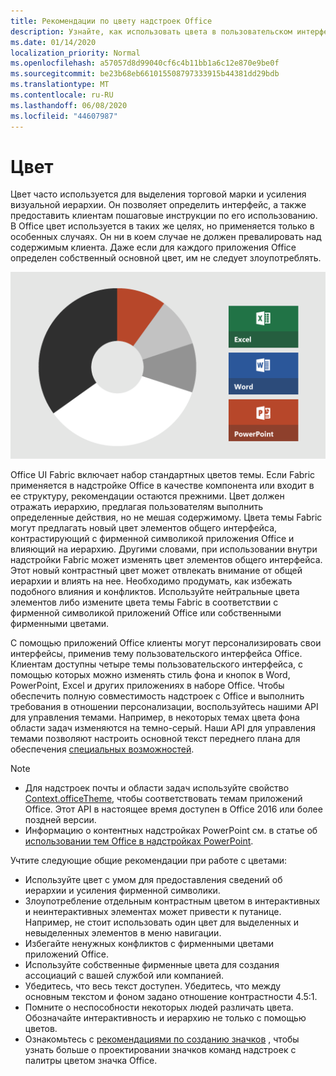 ```yaml
---
title: Рекомендации по цвету надстроек Office
description: Узнайте, как использовать цвета в пользовательском интерфейсе надстройки Office.
ms.date: 01/14/2020
localization_priority: Normal
ms.openlocfilehash: a57057d8d99040cf6c4b11bb1a6c12e870e9be0f
ms.sourcegitcommit: be23b68eb661015508797333915b44381dd29bdb
ms.translationtype: MT
ms.contentlocale: ru-RU
ms.lasthandoff: 06/08/2020
ms.locfileid: "44607987"
---
```

# <a name="color"></a>Цвет

Цвет часто используется для выделения торговой марки и усиления визуальной иерархии. Он позволяет определить интерфейс, а также предоставить клиентам пошаговые инструкции по его использованию. В Office цвет используется в таких же целях, но применяется только в особенных случаях. Он ни в коем случае не должен превалировать над содержимым клиента. Даже если для каждого приложения Office определен собственный основной цвет, им не следует злоупотреблять.

![Изображение цветовой схемы Office и цветовой схемы для Word, PowerPoint и Excel](../images/office-addins-color-schemes.png)

Office UI Fabric включает набор стандартных цветов темы. Если Fabric применяется в надстройке Office в качестве компонента или входит в ее структуру, рекомендации остаются прежними. Цвет должен отражать иерархию, предлагая пользователям выполнить определенные действия, но не мешая содержимому. Цвета темы Fabric могут предлагать новый цвет элементов общего интерфейса, контрастирующий с фирменной символикой приложения Office и влияющий на иерархию. Другими словами, при использовании внутри надстройки Fabric может изменять цвет элементов общего интерфейса. Этот новый контрастный цвет может отвлекать внимание от общей иерархии и влиять на нее. Необходимо продумать, как избежать подобного влияния и конфликтов. Используйте нейтральные цвета элементов либо измените цвета темы Fabric в соответствии с фирменной символикой приложений Office или собственными фирменными цветами.

С помощью приложений Office клиенты могут персонализировать свои интерфейсы, применив тему пользовательского интерфейса Office. Клиентам доступны четыре темы пользовательского интерфейса, с помощью которых можно изменять стиль фона и кнопок в Word, PowerPoint, Excel и других приложениях в наборе Office. Чтобы обеспечить полную совместимость надстроек с Office и выполнить требования в отношении персонализации, воспользуйтесь нашими API для управления темами. Например, в некоторых темах цвета фона области задач изменяются на темно-серый. Наши API для управления темами позволяют настроить основной текст переднего плана для обеспечения [специальных возможностей](../design/accessibility-guidelines.md).

> [!NOTE]
> - Для надстроек почты и области задач используйте свойство [Context.officeTheme](/javascript/api/office/office.context), чтобы соответствовать темам приложений Office. Этот API в настоящее время доступен в Office 2016 или более поздней версии.
> - Информацию о контентных надстройках PowerPoint см. в статье об [использовании тем Office в надстройках PowerPoint](../powerpoint/use-document-themes-in-your-powerpoint-add-ins.md).

Учтите следующие общие рекомендации при работе с цветами:

* Используйте цвет с умом для предоставления сведений об иерархии и усиления фирменной символики.
* Злоупотребление отдельным контрастным цветом в интерактивных и неинтерактивных элементах может привести к путанице. Например, не стоит использовать один цвет для выделенных и невыделенных элементов в меню навигации.
* Избегайте ненужных конфликтов с фирменными цветами приложений Office.
* Используйте собственные фирменные цвета для создания ассоциаций с вашей службой или компанией.
* Убедитесь, что весь текст доступен. Убедитесь, что между основным текстом и фоном задано отношение контрастности 4.5:1.
* Помните о неспособности некоторых людей различать цвета. Обозначайте интерактивность и иерархию не только с помощью цветов.
* Ознакомьтесь с [рекомендациями по созданию значков](../design/add-in-icons.md) , чтобы узнать больше о проектировании значков команд надстроек с палитры цветом значка Office.
